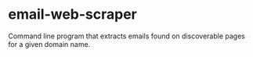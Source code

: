 # email-web-scraper
Command line program that extracts emails found on discoverable pages for a given domain name.
